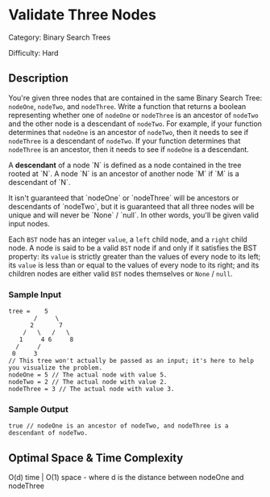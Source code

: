 # Validate Three Nodes

Category: Binary Search Trees

Difficulty: Hard

## Description

You're given three nodes that are contained in the same Binary Search Tree:
`nodeOne`, `nodeTwo`, and `nodeThree`. Write
a function that returns a boolean representing whether one of
`nodeOne` or `nodeThree` is an ancestor of
`nodeTwo` and the other node is a descendant of
`nodeTwo`. For example, if your function determines that
`nodeOne` is an ancestor of `nodeTwo`, then it needs to
see if `nodeThree` is a descendant of `nodeTwo`. If your
function determines that `nodeThree` is an ancestor, then it needs
to see if `nodeOne` is a descendant.

<p>
A <b>descendant</b> of a node `N` is defined as a node contained in
the tree rooted at `N`. A node `N` is an ancestor of
another node `M` if `M` is a descendant of
`N`.
</p>
It isn't guaranteed that `nodeOne` or `nodeThree` will
be ancestors or descendants of `nodeTwo`, but it is guaranteed that
all three nodes will be unique and will never be `None` /
`null`. In other words, you'll be given valid input nodes.

Each `BST` node has an integer `value`, a
`left` child node, and a `right` child node. A node is
said to be a valid `BST` node if and only if it satisfies the BST
property: its `value` is strictly greater than the values of every
node to its left; its `value` is less than or equal to the values
of every node to its right; and its children nodes are either valid
`BST` nodes themselves or `None` / `null`.


### Sample Input
```
tree =    5
       /     \
      2       7
    /   \   /   \
   1     4 6     8
  /     /
 0     3  
// This tree won't actually be passed as an input; it's here to help you visualize the problem.
nodeOne = 5 // The actual node with value 5.
nodeTwo = 2 // The actual node with value 2.
nodeThree = 3 // The actual node with value 3.
```

### Sample Output
```
true // nodeOne is an ancestor of nodeTwo, and nodeThree is a descendant of nodeTwo.
```

## Optimal Space & Time Complexity

O(d) time | O(1) space - where d is the distance between nodeOne and nodeThree
